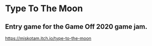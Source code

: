 # Type To The Moon

## Entry game for the Game Off 2020 game jam.

https://miskotam.itch.io/type-to-the-moon
